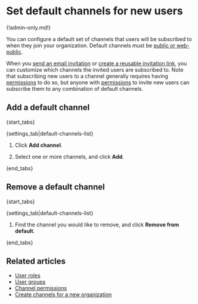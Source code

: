 # Set default channels for new users

{!admin-only.md!}

You can configure a default set of channels that users will be subscribed to
when they join your organization. Default channels must be [public or
web-public](/help/channel-permissions).

When you [send an email
invitation](/help/invite-new-users#send-email-invitations) or [create a reusable
invitation link](/help/invite-new-users#create-a-reusable-invitation-link), you
can customize which channels the invited users are subscribed to. Note that
subscribing new users to a channel generally requires having
[permissions](/help/channel-permissions) to do so, but anyone with
[permissions](/help/restrict-account-creation#change-who-can-send-invitations)
to invite new users can subscribe them to any combination of default channels.

## Add a default channel

{start_tabs}

{settings_tab|default-channels-list}

1. Click **Add channel**.

1. Select one or more channels, and click **Add**.

{end_tabs}

## Remove a default channel

{start_tabs}

{settings_tab|default-channels-list}

1. Find the channel you would like to remove, and click **Remove from default**.

{end_tabs}

## Related articles

* [User roles](/help/user-roles)
* [User groups](/help/user-groups)
* [Channel permissions](/help/channel-permissions)
* [Create channels for a new organization](/help/create-channels)
